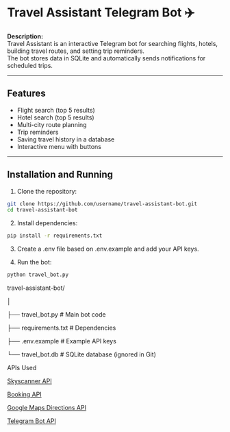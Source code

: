 # Travel Assistant Telegram Bot ✈️

**Description:**  
Travel Assistant is an interactive Telegram bot for searching flights, hotels, building travel routes, and setting trip reminders.  
The bot stores data in SQLite and automatically sends notifications for scheduled trips.

---

## Features
- Flight search (top 5 results)
- Hotel search (top 5 results)
- Multi-city route planning
- Trip reminders
- Saving travel history in a database
- Interactive menu with buttons

---

## Installation and Running

1. Clone the repository:
```bash
git clone https://github.com/username/travel-assistant-bot.git
cd travel-assistant-bot
```
2. Install dependencies:
```cmd
pip install -r requirements.txt
```
3. Create a .env file based on .env.example and add your API keys.

4. Run the bot:
```cmd
python travel_bot.py
```

travel-assistant-bot/

│

├── travel_bot.py        # Main bot code

├── requirements.txt     # Dependencies

├── .env.example         # Example API keys

└── travel_bot.db        # SQLite database (ignored in Git)






APIs Used

[Skyscanner API](https://rapidapi.com/server-error?code=NOT_FOUND&message=API%20not%20found.)

[Booking API](https://developers.booking.com/?utm_source=chatgpt.com)

[Google Maps Directions API](https://developers.google.com/maps/documentation/directions/overview?utm_source=chatgpt.com)

[Telegram Bot API](https://core.telegram.org/bots/api?utm_source=chatgpt.com)
